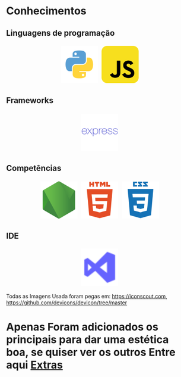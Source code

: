 # Conhecimentos

## Linguagens de programação

  <div  style="display: flex; justify-content: center;">

  <img title="Python" src="Imgs/python.svg"  alt="Python" style="padding:5px" width="100" height="100">

  <img title="JavaScript" src="Imgs/javascript.svg"  alt="JavaScript" style="padding:5px" width="100" height="100">



  </div>

## Frameworks

  <div align="center" style="display: flex; justify-content: center;">

  <img title="Express" src="Imgs/express.svg"  alt="Express" style="padding:5px" width="100" height="100">


  </div>


## Competências
  <div align="center" style="display: flex; justify-content: center;">

  <img title="Node" src="Imgs/nodejs-original.svg"  alt="Node" style="padding:5px" width="100" height="100">

  <img title="HTML" src="Imgs/html5-plain-wordmark.svg"  alt="HTML" style="padding:5px" width="100" height="100">

  <img title="CSS" src="Imgs/css3-plain-wordmark.svg"  alt="CSS" style="padding:5px" width="100" height="100">



  </div>


## IDE

  <div align="center" style="display: flex; justify-content: center;">

  <img title="Visual Studio Code" src="Imgs/visual-studio.svg"  alt="Visual Studio Code" style="padding:5px" width="100" height="100">



  </div>



  Todas as Imagens Usada foram pegas em:  https://iconscout.com, https://github.com/devicons/devicon/tree/master

# Apenas Foram adicionados os principais para dar uma estética boa, se quiser ver os outros Entre aqui [Extras](Bonus.md)
